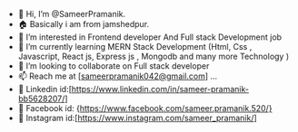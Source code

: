 - 👋 Hi, I’m @SameerPramanik.
- 🏠 Basically i am from jamshedpur.
- 👀 I’m interested in Frontend developer And Full stack Development job
- 📘 I’m currently learning MERN Stack Development (Html, Css , Javascript, React js, Express js , Mongodb and many more Technology )
- 💞️ I’m looking to collaborate on Full stack developer 
- 📫 Reach me at [sameerpramanik042@gmail.com] ...
- 🔗 Linkedin id:[https://www.linkedin.com/in/sameer-pramanik-bb5628207/]
- 🔗 Facebook id: {https://www.facebook.com/sameer.pramanik.520/}
- 🔗 Instagram id:[https://www.instagram.com/sameer_pramanik/]
<!---
SameerPramanik/SameerPramanik is a ✨ special ✨ repository because its `README.md` (this file) appears on your GitHub profile.
You can click the Preview link to take a look at your changes.
--->
